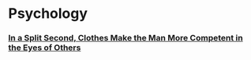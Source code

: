 # Psychology

### [In a Split Second, Clothes Make the Man More Competent in the Eyes of Others](http://wws.princeton.edu/news-and-events/news/item/split-second-clothes-make-man-more-competent-eyes-others)

